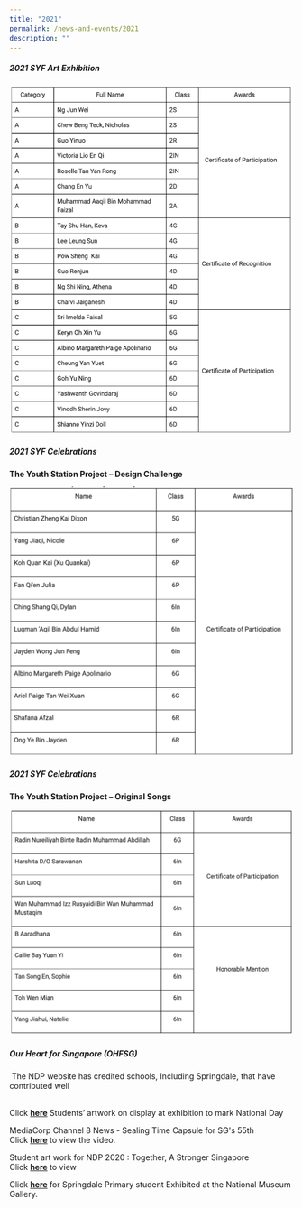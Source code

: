 ```yaml
---
title: "2021"
permalink: /news-and-events/2021
description: ""
---
```

##### 2021 SYF Art Exhibition

![](/images/20203.png)

##### 2021 SYF Celebrations

**The Youth Station Project – Design Challenge**

![](/images/20204.png)

##### 2021 SYF Celebrations

**The Youth Station Project – Original Songs**

![](/images/2021.png)

##### Our Heart for Singapore (OHFSG)

 The NDP website has credited schools, Including Springdale, that have contributed well    
 
 
Click [**here**](https://www.ndp.gov.sg/ndp-gives-back/03-our-heart-for-singapore/) Students’ artwork on display at exhibition to mark National Day  
 
MediaCorp Channel 8 News - Sealing Time Capsule for SG's 55th <br>Click [**here**](https://ourheartforsg.org/about-us/) to view the video.

Student art work for NDP 2020 : Together, A Stronger Singapore  
Click [**here**](https://ourheartforsg.org/afcsg/#1629699411621-5c2a6ad7-ef2a) to view    

Click [**here**](/files/OurHeartForSingapore-Springdale%20Primary_sch%20web%20site.pdf) for Springdale Primary student Exhibited at the National Museum Gallery.